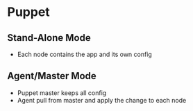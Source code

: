 # Puppet

## Stand-Alone Mode
- Each node contains the app and its own config

## Agent/Master Mode
- Puppet master keeps all config
- Agent pull from master and apply the change to each node
